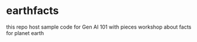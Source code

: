 # earthfacts
this repo host sample code for Gen AI 101 with pieces workshop about facts for planet earth
